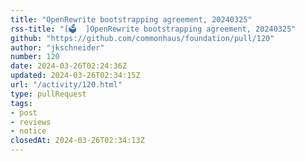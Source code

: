 ```yaml
---
title: "OpenRewrite bootstrapping agreement, 20240325"
rss-title: "[🗳️  ]OpenRewrite bootstrapping agreement, 20240325"
github: "https://github.com/commonhaus/foundation/pull/120"
author: "jkschneider"
number: 120
date: 2024-03-26T02:24:36Z
updated: 2024-03-26T02:34:15Z
url: "/activity/120.html"
type: pullRequest
tags:
- post
- reviews
- notice
closedAt: 2024-03-26T02:34:13Z
---
```


